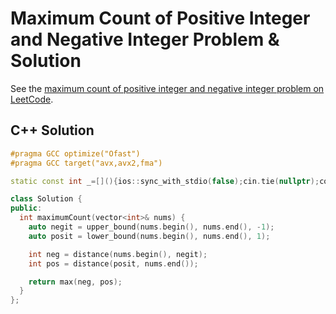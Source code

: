 # Maximum Count of Positive Integer and Negative Integer Problem & Solution

See the [maximum count of positive integer and negative integer problem on LeetCode](https://leetcode.com/problems/maximum-count-of-positive-integer-and-negative-integer).

## C++ Solution

```cpp
#pragma GCC optimize("Ofast")
#pragma GCC target("avx,avx2,fma")

static const int _=[](){ios::sync_with_stdio(false);cin.tie(nullptr);cout.tie(nullptr);return 0;}();

class Solution {
public:
  int maximumCount(vector<int>& nums) {
    auto negit = upper_bound(nums.begin(), nums.end(), -1);
    auto posit = lower_bound(nums.begin(), nums.end(), 1);

    int neg = distance(nums.begin(), negit);
    int pos = distance(posit, nums.end());

    return max(neg, pos);
  }
};
```
